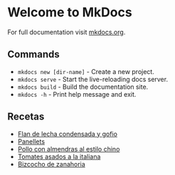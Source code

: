 # Welcome to MkDocs

For full documentation visit [mkdocs.org](https://www.mkdocs.org).

## Commands

* `mkdocs new [dir-name]` - Create a new project.
* `mkdocs serve` - Start the live-reloading docs server.
* `mkdocs build` - Build the documentation site.
* `mkdocs -h` - Print help message and exit.

## Recetas

- [Flan de lecha condensada y gofio](flan-de-leche-condensada-y-gofio.md)
- [Panellets](panellets.md)
- [Pollo con almendras al estilo chino](pollo-con-almendras-al-estilo-chino.md)
- [Tomates asados a la italiana](tomates-asados-a-la-italiana.md)
- [Bizcocho de zanahoria](bizcocho-de-zanahoria.md)
